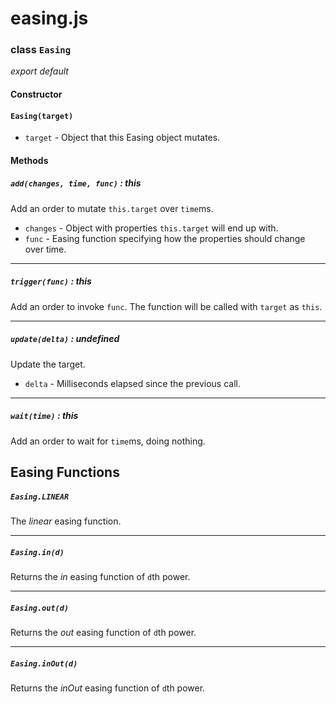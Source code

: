 # easing.js
### class `Easing`
*export default*
#### Constructor
#### `Easing(target)`
- `target` - Object that this Easing object mutates.

#### Methods
##### `add(changes, time, func)` : this
Add an order to mutate `this.target` over `time`ms.
- `changes` - Object with properties `this.target` will end up with.
- `func` - Easing function specifying how the properties should change over time.

---
##### `trigger(func)` : this
Add an order to invoke `func`.
The function will be called with `target` as `this`.

---
##### `update(delta)` : undefined
Update the target.
- `delta` - Milliseconds elapsed since the previous call.

---
##### `wait(time)` : this
Add an order to wait for `time`ms, doing nothing.
## Easing Functions
##### `Easing.LINEAR`
The *linear* easing function.

---
##### `Easing.in(d)`
Returns the *in* easing function of `d`th power.

---
##### `Easing.out(d)`
Returns the *out* easing function of `d`th power.

---
##### `Easing.inOut(d)`
Returns the *inOut* easing function of `d`th power.
